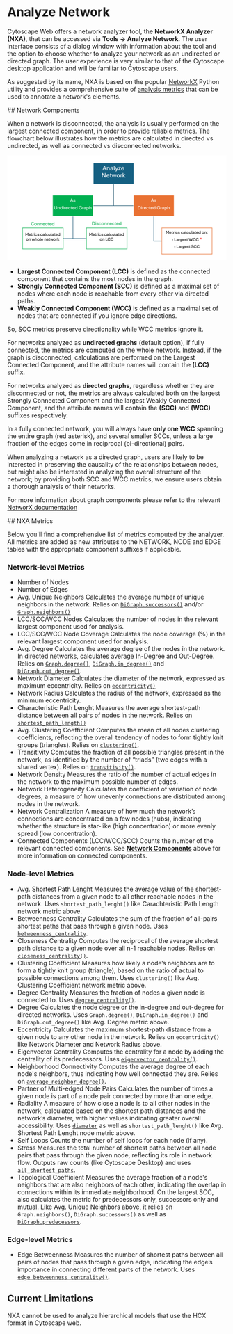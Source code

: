 Analyze Network
====================
<a id="analyze"> </a>

Cytoscape Web offers a network analyzer tool, the **NetworkX Analyzer (NXA)**, that can be accessed via **Tools → Analyze Network**.
The user interface consists of a dialog window with information about the tool and the option to choose whether to analyze your network as an undirected or directed graph.
The user experience is very similar to that of the Cytoscape desktop application and will be familiar to Cytoscape users.

As suggested by its name, NXA is based on the popular [NetworkX](https://networkx.org/documentation/stable/index.html) Python utility and provides a comprehensive suite of [analysis metrics](analyze.md#nxa_metrics) that can be used to annotate a network's elements.

<a id="components">
## Network Components

When a network is disconnected, the analysis is usually performed on the largest connected component, in order to provide reliable metrics. The flowchart below illustrates how the metrics are calculated in directed vs undirected, as well as connected vs disconnected networks.

![](_static/images/analyze/nxa_flowchart.png)

- **Largest Connected Component (LCC)** is defined as the connected component that contains the most nodes in the graph.
- **Strongly Connected Component (SCC)** is defined as a maximal set of nodes where each node is reachable from every other via directed paths.
- **Weakly Connected Component (WCC)** is defined as a maximal set of nodes that are connected if you ignore edge directions.

So, SCC metrics preserve directionality while WCC metrics ignore it.

For networks analyzed as **undirected graphs** (default option), if fully connected, the metrics are computed on the whole network. Instead, if the graph is disconnected, calculations are performed on the Largest Connected Component, and the attribute names will contain the **(LCC)** suffix.

For networks analyzed as **directed graphs**, regardless whether they are disconnected or not, the metrics are always calculated both on the largest Strongly Connected Component and the largest Weakly Connected Component, and the attribute names will contain the **(SCC)** and **(WCC)** suffixes respectively.

In a fully connected network, you will always have **only one WCC** spanning the entire graph (red asterisk), and several smaller SCCs, unless a large fraction of the edges come in reciprocal (bi-directional) pairs.

When analyzing a network as a directed graph, users are likely to be interested in preserving the causality of the relationships between nodes, but might also be interested in analyzing the overall structure of the network; by providing both SCC and WCC metrics, we ensure users obtain a thorough analysis of their networks.

For more information about graph components please refer to the relevant [NetworX documentation](https://networkx.org/documentation/stable/reference/algorithms/component.html)

<a id="nxa_metrics">
## NXA Metrics

Below you'll find a comprehensive list of metrics computed by the analyzer. All metrics are added as new attributes to the NETWORK, NODE and EDGE tables with the appropriate component suffixes if applicable.

### Network-level Metrics

- Number of Nodes
- Number of Edges
- Avg. Unique Neighbors
  Calculates the average number of unique neighbors in the network. Relies on [`DiGraph.successors()`](https://networkx.org/documentation/stable/reference/classes/generated/networkx.DiGraph.successors.html) and/or [`Graph.neighbors()`](https://networkx.org/documentation/stable/reference/classes/generated/networkx.Graph.neighbors.html)
- LCC/SCC/WCC Nodes
  Calculates the number of nodes in the relevant largest component used for analysis.
- LCC/SCC/WCC Node Coverage
  Calculates the node coverage (%) in the relevant largest component used for analysis.
- Avg. Degree
  Calculates the average degree of the nodes in the network. In directed networks, calculates average In-Degree and Out-Degree. Relies on [`Graph.degree()`](https://networkx.org/documentation/stable/reference/classes/generated/networkx.Graph.degree.html), [`DiGraph.in_degree()`](https://networkx.org/documentation/stable/reference/classes/generated/networkx.DiGraph.in_degree.html) and [`DiGraph.out_degree()`](https://networkx.org/documentation/stable/reference/classes/generated/networkx.DiGraph.out_degree.html).
- Network Diameter
  Calculates the diameter of the network, expressed as maximum eccentricity. Relies on [`eccentricity()`](https://networkx.org/documentation/stable/reference/algorithms/generated/networkx.algorithms.distance_measures.eccentricity.html)
- Network Radius
  Calculates the radius of the network, expressed as the minimum eccentricity. 
- Characteristic Path Lenght
  Measures the average shortest-path distance between all pairs of nodes in the network. Relies on [`shortest_path_length()`](https://networkx.org/documentation/stable/reference/algorithms/generated/networkx.algorithms.shortest_paths.generic.shortest_path_length.html)
- Avg. Clustering Coefficient
  Computes the mean of all nodes clustering coefficients, reflecting the overall tendency of nodes to form tightly knit groups (triangles). Relies on [`clustering()`](https://networkx.org/documentation/stable/reference/algorithms/generated/networkx.algorithms.cluster.clustering.html).
- Transitivity
  Computes the fraction of all possible triangles present in the network, as identified by the number of “triads” (two edges with a shared vertex). Relies on [`transitivity()`](https://networkx.org/documentation/stable/reference/algorithms/generated/networkx.algorithms.cluster.transitivity.html).
- Network Density
  Measures the ratio of the number of actual edges in the network to the maximum possible number of edges.
- Network Heterogeneity
  Calculates the coefficient of variation of node degrees, a measure of how unevenly connections are distributed among nodes in the network.
- Network Centralization
  A measure of how much the network’s connections are concentrated on a few nodes (hubs), indicating whether the structure is star-like (high concentration) or more evenly spread (low concentration).
- Connected Components (LCC/WCC/SCC)
  Counts the number of the relevant connected components. See **[Network Components](analyze.md#components)** above for more information on connected components.

### Node-level Metrics

- Avg. Shortest Path Lenght
  Measures the average value of the shortest-path distances from a given node to all other reachable nodes in the network. Uses `shortest_path_lenght()` like Carachteristic Path Length network metric above.
- Betweenness Centrality
  Calculates the sum of the fraction of all-pairs shortest paths that pass through a given node. Uses [`betweenness_centrality`](https://networkx.org/documentation/stable/reference/algorithms/generated/networkx.algorithms.centrality.betweenness_centrality.html).
- Closeness Centrality
  Computes the reciprocal of the average shortest path distance to a given node over all n-1 reachable nodes. Relies on [`closeness_centrality()`](https://networkx.org/documentation/stable/reference/algorithms/generated/networkx.algorithms.centrality.closeness_centrality.html).
- Clustering Coefficient
  Measures how likely a node’s neighbors are to form a tightly knit group (triangle), based on the ratio of actual to possible connections among them. Uses `clustering()` like Avg. Clustering Coefficient network metric above.
- Degree Centrality
  Measures the fraction of nodes a given node is connected to. Uses [`degree_centrality()`](https://networkx.org/documentation/stable/reference/algorithms/generated/networkx.algorithms.centrality.degree_centrality.html).
- Degree
  Calculates the node degree or the in-degree and out-degree for directed networks. Uses `Graph.degree()`, `DiGraph.in_degree()` and `DiGraph.out_degree()` like Avg. Degree metric above.
- Eccentricity
  Calculates the maximum shortest-path distance from a given node to any other node in the network. Relies on `eccentricity()` like Network Diameter and Network Radius above.
- Eigenvector Centrality
  Computes the centrality for a node by adding the centrality of its predecessors. Uses [`eigenvector_centrality()`](https://networkx.org/documentation/stable/reference/algorithms/generated/networkx.algorithms.centrality.eigenvector_centrality.html).
- Neighborhood Connectivity
  Computes the average degree of each node's neighbors, thus indicating how well connected they are. Relies on [`average_neighbor_degree()`](https://networkx.org/documentation/stable/reference/algorithms/generated/networkx.algorithms.assortativity.average_neighbor_degree.html).
- Partner of Multi-edged Node Pairs
  Calculates the number of times a given node is part of a node pair connected by more than one edge.
- Radiality
  A measure of how close a node is to all other nodes in the network, calculated based on the shortest path distances and the network’s diameter, with higher values indicating greater overall accessibility. Uses [`diameter`](https://networkx.org/documentation/stable/reference/algorithms/generated/networkx.algorithms.distance_measures.diameter.html) as well as `shortest_path_lenght()` like Avg. Shortest Path Lenght node metric above.
- Self Loops
  Counts the number of self loops for each node (if any).
- Stress
  Measures the total number of shortest paths between all node pairs that pass through the given node, reflecting its role in network flow. Outputs raw counts (like Cytoscape Desktop) and uses [`all_shortest_paths`](https://networkx.org/documentation/stable/reference/algorithms/generated/networkx.algorithms.shortest_paths.generic.all_shortest_paths.html).
- Topological Coefficient
  Measures the average fraction of a node's neighbors that are also neighbors of each other, indicating the overlap in connections within its immediate neighborhood. On the largest SCC, also calculates the metric for predecessors only, successors only and mutual. Like Avg. Unique Neighbors above, it relies on `Graph.neighbors()`, `DiGraph.successors()` as well as [`DiGraph.predecessors`](https://networkx.org/documentation/stable/reference/classes/generated/networkx.DiGraph.predecessors.html).

### Edge-level Metrics

- Edge Betweenness
  Measures the number of shortest paths between all pairs of nodes that pass through a given edge, indicating the edge’s importance in connecting different parts of the network. Uses [`edge_betweenness_centrality()`](https://networkx.org/documentation/stable/reference/algorithms/generated/networkx.algorithms.centrality.edge_betweenness_centrality.html).
 
## Current Limitations

NXA cannot be used to analyze hierarchical models that use the HCX format in Cytoscape web. 
